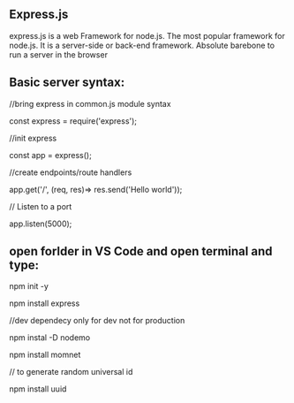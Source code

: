 ## Express.js

express.js is a web Framework for node.js. The most popular framework for node.js.
It is a server-side or back-end framework. Absolute barebone to run a server in the browser

## Basic server syntax:

//bring express in common.js module syntax

const express = require('express');

//init express

const app = express();

//create endpoints/route handlers

app.get('/', (req, res)=> res.send('Hello world'));

// Listen to a port

app.listen(5000);

## open forlder in VS Code and open terminal and type:

npm init -y

npm install express

//dev dependecy only for dev not for production

npm instal -D nodemo

npm install momnet

// to generate random universal id

npm install uuid
